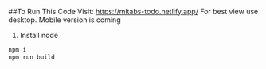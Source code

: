 ##To Run This  Code
Visit: https://mitabs-todo.netlify.app/
For best view use desktop. Mobile version is coming 
1. Install node
```bash
npm i
npm run build 




